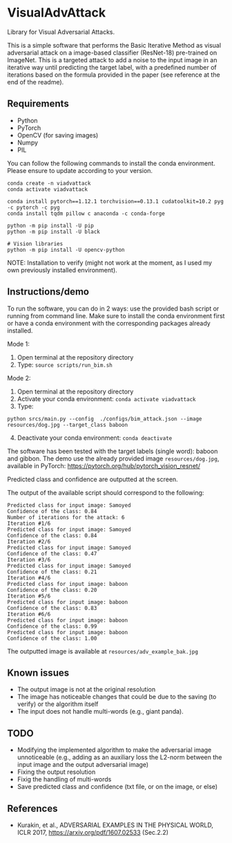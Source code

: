 # VisualAdvAttack
Library for Visual Adversarial Attacks. 

This is a simple software that performs the Basic Iterative Method as visual adversarial attack on 
a image-based classifier (ResNet-18) pre-trained on ImageNet. This is a targeted attack to add a noise to the input image in an iterative way until predicting the target label, with a predefined number of iterations based on the formula provided in the paper (see reference at the end of the readme).


## Requirements

* Python
* PyTorch
* OpenCV (for saving images)
* Numpy
* PIL

You can follow the following commands to install the conda environment. 
Please ensure to update according to your version.

```
conda create -n viadvattack
conda activate viadvattack

conda install pytorch==1.12.1 torchvision==0.13.1 cudatoolkit=10.2 pyg -c pytorch -c pyg
conda install tqdm pillow c anaconda -c conda-forge

python -m pip install -U pip
python -m pip install -U black

# Vision libraries
python -m pip install -U opencv-python
```

NOTE: Installation to verify (might not work at the moment, as I used my own previously installed environment).

## Instructions/demo

To run the software, you can do in 2 ways: use the provided bash script or running from command line.
Make sure to install the conda environment first or have a conda environment with the corresponding packages already installed.


Mode 1:
1. Open terminal at the repository directory
2. Type: ``source scripts/run_bim.sh``

Mode 2:
1. Open terminal at the repository directory
2. Activate your conda environment: ``conda activate viadvattack``
3. Type:
```
python srcs/main.py --config  ./configs/bim_attack.json --image resources/dog.jpg --target_class baboon
```
4. Deactivate your conda environment: ``conda deactivate``

The software has been tested with the target labels (single word): baboon and gibbon. 
The demo use the already provided image ``resources/dog.jpg``, available in PyTorch: https://pytorch.org/hub/pytorch_vision_resnet/ 

Predicted class and confidence are outputted at the screen.

The output of the available script should correspond to the following:
```
Predicted class for input image: Samoyed
Confidence of the class: 0.84
Number of iterations for the attack: 6
Iteration #1/6
Predicted class for input image: Samoyed
Confidence of the class: 0.84
Iteration #2/6
Predicted class for input image: Samoyed
Confidence of the class: 0.47
Iteration #3/6
Predicted class for input image: Samoyed
Confidence of the class: 0.21
Iteration #4/6
Predicted class for input image: baboon
Confidence of the class: 0.20
Iteration #5/6
Predicted class for input image: baboon
Confidence of the class: 0.83
Iteration #6/6
Predicted class for input image: baboon
Confidence of the class: 0.99
Predicted class for input image: baboon
Confidence of the class: 1.00
```

The outputted image is available at ``resources/adv_example_bak.jpg``

## Known issues
* The output image is not at the original resolution
* The image has noticeable changes that could be due to the saving (to verify) or the algorithm itself
* The input does not handle multi-words (e.g., giant panda). 

## TODO
* Modifying the implemented algorithm to make the adversarial image unnoticeable (e.g., adding as an auxiliary loss the L2-norm between the input image and the output adversarial image)
* Fixing the output resolution
* Fixig the handling of multi-words
* Save predicted class and confidence (txt file, or on the image, or else)


## References
* Kurakin, et al., ADVERSARIAL EXAMPLES IN THE PHYSICAL WORLD, ICLR 2017, https://arxiv.org/pdf/1607.02533 (Sec.2.2)
